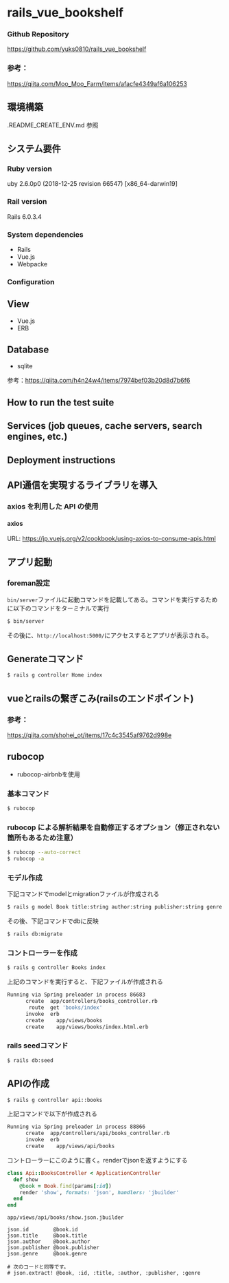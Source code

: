 # rails_vue_bookshelf
### Github Repository
https://github.com/yuks0810/rails_vue_bookshelf
### 参考：
https://qiita.com/Moo_Moo_Farm/items/afacfe4349af6a106253

## 環境構築
.README_CREATE_ENV.md 参照

## システム要件
### Ruby version
uby 2.6.0p0 (2018-12-25 revision 66547) [x86_64-darwin19]

### Rail version
Rails 6.0.3.4

### System dependencies
- Rails
- Vue.js
- Webpacke

### Configuration

## View
- Vue.js
- ERB

## Database
- sqlite
<!-- TODO: mysqlに以降 -->
参考：https://qiita.com/h4n24w4/items/7974bef03b20d8d7b6f6

## How to run the test suite

## Services (job queues, cache servers, search engines, etc.)

## Deployment instructions

## API通信を実現するライブラリを導入
### axios を利用した API の使用
#### axios
URL: https://jp.vuejs.org/v2/cookbook/using-axios-to-consume-apis.html

## アプリ起動
### foreman設定
`bin/server`ファイルに起動コマンドを記載してある。コマンドを実行するために以下のコマンドをターミナルで実行

```bash
$ bin/server
```

その後に、`http://localhost:5000/`にアクセスするとアプリが表示される。

## Generateコマンド

```bash
$ rails g controller Home index
```

## vueとrailsの繋ぎこみ(railsのエンドポイント)
### 参考：
https://qiita.com/shohei_ot/items/17c4c3545af9762d998e

## rubocop
- rubocop-airbnbを使用
### 基本コマンド
```bash
$ rubocop
```

### rubocop による解析結果を自動修正するオプション（修正されない箇所もあるため注意）
```bash
$ rubocop --auto-correct
$ rubocop -a
```

### モデル作成

下記コマンドでmodelとmigrationファイルが作成される
```bash
$ rails g model Book title:string author:string publisher:string genre:string
```

その後、下記コマンドでdbに反映
```bash
$ rails db:migrate
```
### コントローラーを作成

```bash
$ rails g controller Books index
```

上記のコマンドを実行すると、下記ファイルが作成される
```bash
Running via Spring preloader in process 86683
      create  app/controllers/books_controller.rb
       route  get 'books/index'
      invoke  erb
      create    app/views/books
      create    app/views/books/index.html.erb
```
### rails seedコマンド

```bash
$ rails db:seed
```

## APIの作成

```bash
$ rails g controller api::books
```

上記コマンドで以下が作成される
```bash
Running via Spring preloader in process 88866
      create  app/controllers/api/books_controller.rb
      invoke  erb
      create    app/views/api/books
```
コントローラーにこのように書く。renderでjsonを返すようにする
```rb
class Api::BooksController < ApplicationController
  def show
    @book = Book.find(params[:id])
    render 'show', formats: 'json', handlers: 'jbuilder'
  end
end
```

`app/views/api/books/show.json.jbuilder`
```jbuilder
json.id        @book.id
json.title     @book.title
json.author    @book.author
json.publisher @book.publisher
json.genre     @book.genre

# 次のコードと同等です。
# json.extract! @book, :id, :title, :author, :publisher, :genre
```